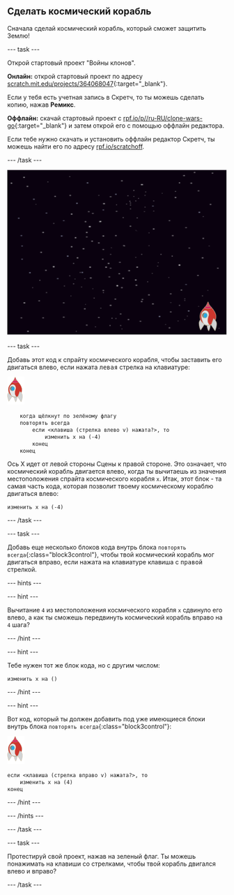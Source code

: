 ## Сделать космический корабль

Сначала сделай космический корабль, который сможет защитить Землю!

--- task ---

Открой стартовый проект "Войны клонов".

**Онлайн:** открой стартовый проект по адресу [scratch.mit.edu/projects/364068047](https://scratch.mit.edu/projects/364068047){:target="_blank"}.

Если у тебя есть учетная запись в Скретч, то ты можешь сделать копию, нажав **Ремикс**.

**Оффлайн:** скачай стартовый проект с [rpf.io/p//ru-RU/clone-wars-go](http://rpf.io/p/ru-RU/clone-wars-go){:target="_blank"} и затем открой его с помощью оффлайн редактора.

Если тебе нужно скачать и установить оффлайн редактор Скретч, ты можешь найти его по адресу [rpf.io/scratchoff](https://rpf.io/scratchoff).

--- /task ---

![стартовый проект](images/starter-project.png)

--- task ---

Добавь этот код к спрайту космического корабля, чтобы заставить его двигаться влево, если нажата <kbd>левая</kbd> стрелка на клавиатуре:

![спрайт ракета](images/rocket-sprite.png)

```blocks3
    когда щёлкнут по зелёному флагу
    повторять всегда
        если <клавиша (стрелка влево v) нажата?>, то
            изменить x на (-4)
        конец
    конец
```

Ось X идет от левой стороны Сцены к правой стороне. Это означает, что космический корабль двигается влево, когда ты вычитаешь из значения местоположения спрайта космического корабля `x`. Итак, этот блок - та самая часть кода, которая позволит твоему космическому кораблю двигаться влево:

```blocks3
изменить x на (-4)
```

--- /task ---

--- task ---

Добавь еще несколько блоков кода внутрь блока `повторять всегда`{:class="block3control"}, чтобы твой космический корабль мог двигаться вправо, если нажата на клавиатуре клавиша с <kbd>правой</kbd> стрелкой.

--- hints ---


--- hint ---

Вычитание `4` из местоположения космического корабля `х` сдвинуло его влево, а как ты сможешь передвинуть космический корабль вправо на `4` шага?

--- /hint ---

--- hint ---

Тебе нужен тот же блок кода, но с другим числом:

```blocks3
изменить x на ()
```

--- /hint ---

--- hint ---

Вот код, который ты должен добавить под уже имеющиеся блоки внутрь блока `повторять всегда`{:class="block3control"}:

![спрайт ракета](images/rocket-sprite.png)

```blocks3
если <клавиша (стрелка вправо v) нажата?>, то
    изменить x на (4)
конец
```

--- /hint ---

--- /hints ---

--- /task ---

--- task ---

Протестируй свой проект, нажав на зеленый флаг. Ты можешь понажимать на клавиши со стрелками, чтобы твой корабль двигался влево и вправо?

--- /task ---